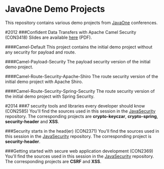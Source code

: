 JavaOne Demo Projects
=======
This repository contains various demo projects from [JavaOne](https://www.oracle.com/javaone) conferences.

#2012
###Confident Data Transfers with Apache Camel Security (CON3418)
Slides are available [here](http://files.dominikschadow.de/event_javaone2012.pdf) (PDF).

####Camel-Default
This project contains the initial demo project without any security for payload and route.

####Camel-Payload-Security
The payload security version of the initial demo project.

####Camel-Route-Security-Apache-Shiro
The route security version of the initial demo project with Apache Shiro.

####Camel-Route-Security-Spring-Security
The route security version of the initial demo project with Spring Security.

#2014
###7 security tools and libraries every developer should know (CON2585)
You'll find the sources used in this session in the [JavaSecurity](https://github.com/dschadow/JavaSecurity) repository. The corresponding projects are **crypto-keyczar**, **crypto-spring**, **security-header** and **XSS**.

###Security starts in the head(er) (CON2371)
You'll find the sources used in this session in the [JavaSecurity](https://github.com/dschadow/JavaSecurity) repository. The corresponding project is **security-header**.

###Getting started with secure web application development (CON2369)
You'll find the sources used in this session in the [JavaSecurity](https://github.com/dschadow/JavaSecurity) repository. The corresponding projects are **CSRF** and **XSS**.